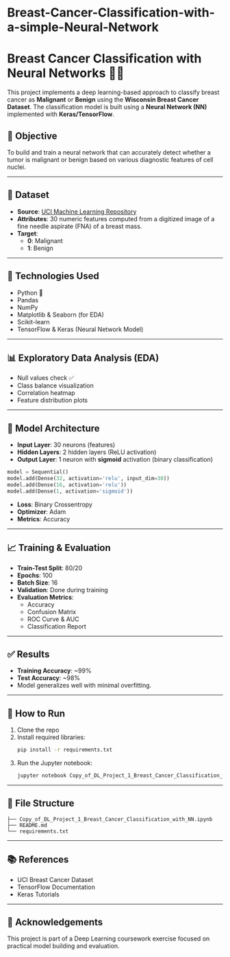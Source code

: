 # Breast-Cancer-Classification-with-a-simple-Neural-Network

# Breast Cancer Classification with Neural Networks 🧠🔬

This project implements a deep learning-based approach to classify breast cancer as **Malignant** or **Benign** using the **Wisconsin Breast Cancer Dataset**. The classification model is built using a **Neural Network (NN)** implemented with **Keras/TensorFlow**.

## 📌 Objective
To build and train a neural network that can accurately detect whether a tumor is malignant or benign based on various diagnostic features of cell nuclei.

---

## 📂 Dataset

- **Source**: [UCI Machine Learning Repository](https://archive.ics.uci.edu/ml/datasets/Breast+Cancer+Wisconsin+(Diagnostic))
- **Attributes**: 30 numeric features computed from a digitized image of a fine needle aspirate (FNA) of a breast mass.
- **Target**: 
  - **0**: Malignant  
  - **1**: Benign

---

## 🚀 Technologies Used

- Python 🐍
- Pandas
- NumPy
- Matplotlib & Seaborn (for EDA)
- Scikit-learn
- TensorFlow & Keras (Neural Network Model)

---

## 📊 Exploratory Data Analysis (EDA)

- Null values check ✅  
- Class balance visualization  
- Correlation heatmap  
- Feature distribution plots  

---

## 🧠 Model Architecture

- **Input Layer**: 30 neurons (features)
- **Hidden Layers**: 2 hidden layers (ReLU activation)
- **Output Layer**: 1 neuron with **sigmoid** activation (binary classification)

```python
model = Sequential()
model.add(Dense(32, activation='relu', input_dim=30))
model.add(Dense(16, activation='relu'))
model.add(Dense(1, activation='sigmoid'))
```

- **Loss**: Binary Crossentropy  
- **Optimizer**: Adam  
- **Metrics**: Accuracy  

---

## 📈 Training & Evaluation

- **Train-Test Split**: 80/20  
- **Epochs**: 100  
- **Batch Size**: 16  
- **Validation**: Done during training  
- **Evaluation Metrics**:
  - Accuracy
  - Confusion Matrix
  - ROC Curve & AUC
  - Classification Report

---

## ✅ Results

- **Training Accuracy**: ~99%  
- **Test Accuracy**: ~98%  
- Model generalizes well with minimal overfitting.

---

## 📌 How to Run

1. Clone the repo
2. Install required libraries:  
   ```bash
   pip install -r requirements.txt
   ```
3. Run the Jupyter notebook:
   ```bash
   jupyter notebook Copy_of_DL_Project_1_Breast_Cancer_Classification_with_NN.ipynb
   ```

---

## 📁 File Structure

```
├── Copy_of_DL_Project_1_Breast_Cancer_Classification_with_NN.ipynb
├── README.md
└── requirements.txt
```

---

## 📚 References

- UCI Breast Cancer Dataset
- TensorFlow Documentation
- Keras Tutorials

---

## 🙌 Acknowledgements

This project is part of a Deep Learning coursework exercise focused on practical model building and evaluation.
